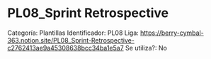 # PL08_Sprint Retrospective

Categoría: Plantillas
Identificador: PL08
Liga: https://berry-cymbal-363.notion.site/PL08_Sprint-Retrospective-c2762413ae9a45308638bcc34ba1e5a7
Se utiliza?: No